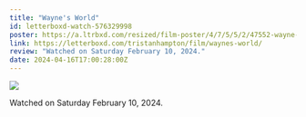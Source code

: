 ```yaml
---
title: "Wayne's World"
id: letterboxd-watch-576329998
poster: https://a.ltrbxd.com/resized/film-poster/4/7/5/5/2/47552-wayne-s-world-0-600-0-900-crop.jpg?v=1af467682a
link: https://letterboxd.com/tristanhampton/film/waynes-world/
review: "Watched on Saturday February 10, 2024."
date: 2024-04-16T17:00:28:00Z
---
```

 <p><img src="https://a.ltrbxd.com/resized/film-poster/4/7/5/5/2/47552-wayne-s-world-0-600-0-900-crop.jpg?v=1af467682a"/></p> <p>Watched on Saturday February 10, 2024.</p>